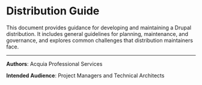 # Distribution Guide

This document provides guidance for developing and maintaining a Drupal distribution. It includes general guidelines for planning, maintenance, and governance, and explores common challenges that distribution maintainers face.

---

**Authors**: Acquia Professional Services

**Intended Audience**: Project Managers and Technical Architects